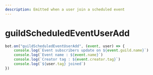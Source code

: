 ```yaml
---
description: Emitted when a user join a scheduled event
---
```


# guildScheduledEventUserAdd

```javascript
bot.on("guildScheduledEventUserAdd", (event, user) => {
    console.log(`Event subscribers update on ${event.guild.name}`)
    console.log(`Event name : ${event.name}`)
    console.log(`Creator tag : ${event.creator.tag}`)
    console.log(`${user.tag} joined`)
})
```
